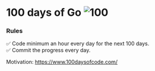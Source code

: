 # 100 days of Go ![100](https://img.shields.io/badge/20-100-101010.svg)


### Rules
✅ Code minimum an hour every day for the next 100 days.<br>
✅ Commit the progress every day.

Motivation: https://www.100daysofcode.com/

